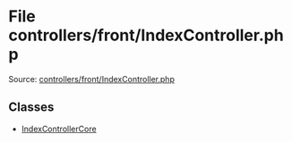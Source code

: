 File controllers/front/IndexController.php
=========

Source: [controllers/front/IndexController.php](https://github.com/PrestaShop/PrestaShop/blob/1.6.0.13/controllers/front/IndexController.php)


Classes
-------

* [IndexControllerCore](class.IndexControllerCore.md)

